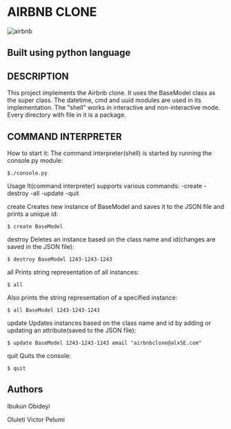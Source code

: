 # AIRBNB CLONE

![airbnb](https://user-images.githubusercontent.com/83606182/183284424-59181430-8fcb-46ed-bf00-8333c1d89c13.png)

## Built using python language

## DESCRIPTION

This project implements the Airbnb clone. It uses the BaseModel class as the super class. The datetime, cmd and uuid modules are used in its implementation. The "shell" works in interactive and non-interactive mode. Every directory with file in it is a package.

## COMMAND INTERPRETER

How to start it:
The command interpreter(shell) is started by running the console.py module:

 ```
 $./console.py
 ```
 Usage
It(command interpreter) supports various commands: -create -destroy -all -update -quit

 create
Creates new instance of BaseModel and saves it to the JSON file and prints a unique id:

 ```
 $ create BaseModel
 ```

 destroy
Deletes an instance based on the class name and id(changes are saved in the JSON file):

```
$ destroy BaseModel 1243-1243-1243
```

 all
Prints string representation of all instances:

 ```
 $ all
 ```
Also prints the string representation of a specified instance:

 ```
 $ all BaseModel 1243-1243-1243
 ```

 update
Updates instances based on the class name and id by adding or updating an attribute(saved to the JSON file):

 ```
 $ update BaseModel 1243-1243-1243 email "airbnbclone@alxSE.com"
 ```
 quit
 Quits the console:

 ```
 $ quit
 ```

## Authors

Ibukun Obideyi

Oluleti Victor Pelumi
